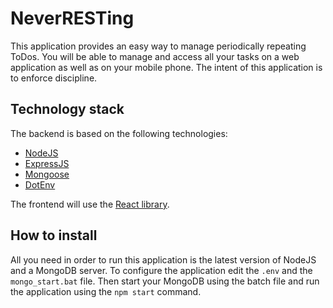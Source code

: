 # NeverRESTing
This application provides an easy way to manage periodically repeating ToDos.
You will be able to manage and access all your tasks on a web application as well as on your mobile phone.
The intent of this application is to enforce discipline.

## Technology stack
The backend is based on the following technologies:

* [NodeJS](https://nodejs.org/)
* [ExpressJS](http://expressjs.com/)
* [Mongoose](http://mongoosejs.com/)
* [DotEnv](https://github.com/bkeepers/dotenv)

The frontend will use the [React library](https://facebook.github.io/react/).

## How to install
All you need in order to run this application is the latest version of NodeJS and a MongoDB server.
To configure the application edit the `.env` and the `mongo_start.bat` file.
Then start your MongoDB using the batch file and run the application using the `npm start` command.